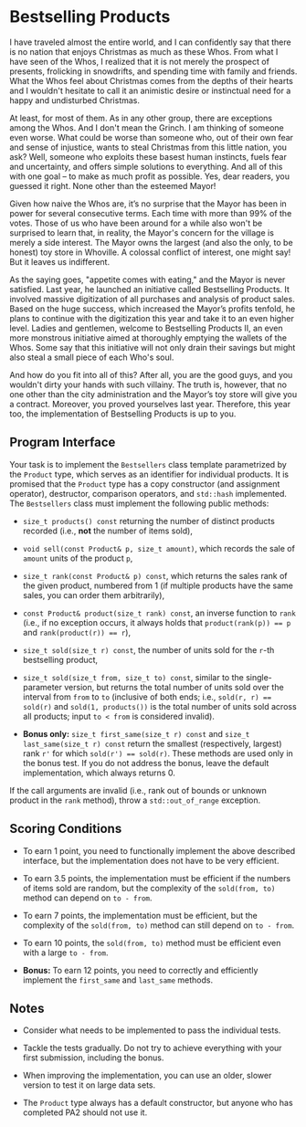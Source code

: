 <h1>Bestselling Products</h1>
<td class="lrtbCell" colspan="3" align="left"><p>I have traveled almost the entire world, and I can confidently say that there is no nation that enjoys Christmas as much as these Whos. From what I have seen of the Whos, I realized that it is not merely the prospect of presents, frolicking in snowdrifts, and spending time with family and friends. What the Whos feel about Christmas comes from the depths of their hearts and I wouldn't hesitate to call it an animistic desire or instinctual need for a happy and undisturbed Christmas.</p>
<p>At least, for most of them. As in any other group, there are exceptions among the Whos. And I don't mean the Grinch. I am thinking of someone even worse. What could be worse than someone who, out of their own fear and sense of injustice, wants to steal Christmas from this little nation, you ask? Well, someone who exploits these basest human instincts, fuels fear and uncertainty, and offers simple solutions to everything. And all of this with one goal – to make as much profit as possible. Yes, dear readers, you guessed it right. None other than the esteemed Mayor!</p>
<p>Given how naive the Whos are, it’s no surprise that the Mayor has been in power for several consecutive terms. Each time with more than 99% of the votes. Those of us who have been around for a while also won't be surprised to learn that, in reality, the Mayor's concern for the village is merely a side interest. The Mayor owns the largest (and also the only, to be honest) toy store in Whoville. A colossal conflict of interest, one might say! But it leaves us indifferent.</p>
<p>As the saying goes, "appetite comes with eating," and the Mayor is never satisfied. Last year, he launched an initiative called Bestselling Products. It involved massive digitization of all purchases and analysis of product sales. Based on the huge success, which increased the Mayor’s profits tenfold, he plans to continue with the digitization this year and take it to an even higher level. Ladies and gentlemen, welcome to Bestselling Products II, an even more monstrous initiative aimed at thoroughly emptying the wallets of the Whos. Some say that this initiative will not only drain their savings but might also steal a small piece of each Who's soul.</p>
<p>And how do you fit into all of this? After all, you are the good guys, and you wouldn't dirty your hands with such villainy. The truth is, however, that no one other than the city administration and the Mayor’s toy store will give you a contract. Moreover, you proved yourselves last year. Therefore, this year too, the implementation of Bestselling Products is up to you.</p>
<h2 id="program-interface">Program Interface</h2>
<p>Your task is to implement the <code>Bestsellers</code> class template
parametrized by the <code>Product</code> type, which serves as an identifier
for individual products. It is promised that the <code>Product</code> type
has a copy constructor (and assignment operator), destructor, comparison operators,
and <code>std::hash</code> implemented. The <code>Bestsellers</code> class
must implement the following public methods:</p>
<ul>
<li><p><code>size_t products() const</code> returning the number of distinct
products recorded (i.e., <strong>not</strong> the number of items sold),</p></li>
<li><p><code>void sell(const Product&amp; p, size_t amount)</code>,
which records the sale of <code>amount</code> units of the product
<code>p</code>,</p></li>
<li><p><code>size_t rank(const Product&amp; p) const</code>, which
returns the sales rank of the given product, numbered from 1 (if multiple
products have the same sales, you can order them arbitrarily),</p></li>
<li><p><code>const Product&amp; product(size_t rank) const</code>,
an inverse function to <code>rank</code> (i.e., if no exception occurs, it
always holds that <code>product(rank(p)) == p</code> and
<code>rank(product(r)) == r</code>),</p></li>
<li><p><code>size_t sold(size_t r) const</code>, the number of units sold
for the <code>r</code>-th bestselling product,</p></li>
<li><p><code>size_t sold(size_t from, size_t to) const</code>, similar
to the single-parameter version, but returns the total number of units sold
over the interval from <code>from</code> to <code>to</code> (inclusive of
both ends; i.e., <code>sold(r, r) == sold(r)</code> and
<code>sold(1, products())</code> is the total number of units sold across
all products; input <code>to &lt; from</code> is considered invalid).</p></li>
<li><p><strong>Bonus only:</strong>
<code>size_t first_same(size_t r) const</code> and
<code>size_t last_same(size_t r) const</code> return the smallest (respectively,
largest) rank <code>r'</code> for which <code>sold(r') == sold(r)</code>.
These methods are used only in the bonus test. If you do not address the bonus,
leave the default implementation, which always returns 0.</p></li>
</ul>
<p>If the call arguments are invalid (i.e., rank out of bounds or unknown
product in the <code>rank</code> method), throw a <code>std::out_of_range</code>
exception.</p>
<h2 id="scoring-conditions">Scoring Conditions</h2>
<ul>
<li><p>To earn 1 point, you need to functionally implement the above
described interface, but the implementation does not have to be very efficient.</p></li>
<li><p>To earn 3.5 points, the implementation must be efficient if the
numbers of items sold are random, but the complexity of the
<code>sold(from, to)</code> method can depend on
<code>to - from</code>.</p></li>
<li><p>To earn 7 points, the implementation must be efficient, but the
complexity of the <code>sold(from, to)</code> method can still depend on
<code>to - from</code>.</p></li>
<li><p>To earn 10 points, the <code>sold(from, to)</code> method must be
efficient even with a large <code>to - from</code>.</p></li>
<li><p><strong>Bonus:</strong> To earn 12 points, you need to correctly
and efficiently implement the <code>first_same</code> and
<code>last_same</code> methods.</p></li>
</ul>
<h2 id="notes">Notes</h2>
<ul>
<li><p>Consider what needs to be implemented to pass the individual
tests.</p></li>
<li><p>Tackle the tests gradually. Do not try to achieve everything with
your first submission, including the bonus.</p></li>
<li><p>When improving the implementation, you can use an older, slower
version to test it on large data sets.</p></li>
<li><p>The <code>Product</code> type always has a default constructor,
but anyone who has completed PA2 should not use it.</p></li>
</ul>
</td>
